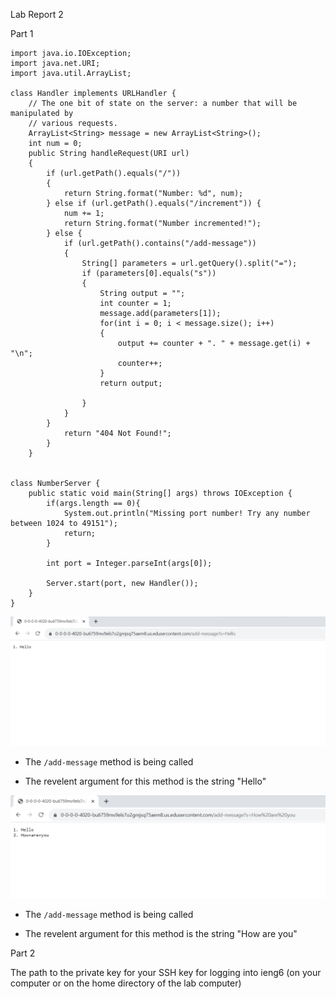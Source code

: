 Lab Report 2

Part 1
```
import java.io.IOException;
import java.net.URI;
import java.util.ArrayList;

class Handler implements URLHandler {
    // The one bit of state on the server: a number that will be manipulated by
    // various requests.
    ArrayList<String> message = new ArrayList<String>();
    int num = 0;
    public String handleRequest(URI url)
    {
        if (url.getPath().equals("/")) 
        {
            return String.format("Number: %d", num);
        } else if (url.getPath().equals("/increment")) {
            num += 1;
            return String.format("Number incremented!");
        } else {
            if (url.getPath().contains("/add-message"))
            {
                String[] parameters = url.getQuery().split("=");
                if (parameters[0].equals("s"))
                {
                    String output = "";
                    int counter = 1;
                    message.add(parameters[1]);
                    for(int i = 0; i < message.size(); i++)
                    {
                        output += counter + ". " + message.get(i) + "\n";
                        counter++;
                    } 
                    return output;
        
                }
            }
        }
            return "404 Not Found!";
        }
    }


class NumberServer {
    public static void main(String[] args) throws IOException {
        if(args.length == 0){
            System.out.println("Missing port number! Try any number between 1024 to 49151");
            return;
        }

        int port = Integer.parseInt(args[0]);

        Server.start(port, new Handler());
    }
}
```
![Image](ph25.png)

- The `/add-message` method is being called

- The revelent argument for this method is the string "Hello"

![Image](ph26.png)

- The `/add-message` method is being called

- The revelent argument for this method is the string "How are you"


Part 2

The path to the private key for your SSH key for logging into ieng6 (on your computer or on the home directory of the lab computer)





  


